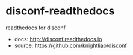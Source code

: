 # disconf-readthedocs

readthedocs for disconf

- docs: http://disconf.readthedocs.io
- source: https://github.com/knightliao/disconf
